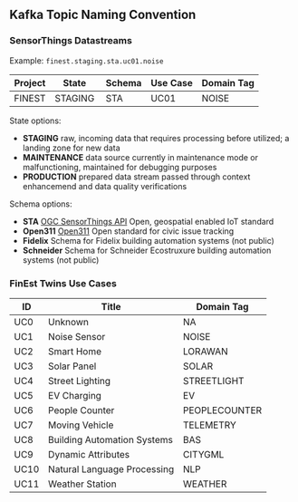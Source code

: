 ## Kafka Topic Naming Convention

### SensorThings Datastreams

Example: `finest.staging.sta.uc01.noise`

| Project | State | Schema | Use Case | Domain Tag |
| -------- | -------- | --- | ---- | -------- |
| FINEST | STAGING | STA | UC01 | NOISE |

State options:
- **STAGING** raw, incoming data that requires processing before utilized; a landing zone for new data
- **MAINTENANCE** data source currently in maintenance mode or malfunctioning, maintained for debugging purposes
- **PRODUCTION** prepared data stream passed through context enhancemend and data quality verifications

Schema options:
- **STA** [OGC SensorThings API](https://www.ogc.org/standards/sensorthings) Open, geospatial enabled IoT standard
- **Open311** [Open311](https://www.open311.org/) Open standard for civic issue tracking
- **Fidelix** Schema for Fidelix building automation systems (not public)
- **Schneider** Schema for Schneider Ecostruxure building automation systems (not public)

### FinEst Twins Use Cases

| ID  | Title | Domain Tag |
| ------------- | ------------- | ------------- |
| UC0  | Unknown | NA  |
| UC1  | Noise Sensor | NOISE |
| UC2 | Smart Home | LORAWAN |
| UC3 | Solar Panel | SOLAR |
| UC4 | Street Lighting | STREETLIGHT |
| UC5 | EV Charging | EV |
| UC6 | People Counter | PEOPLECOUNTER |
| UC7 | Moving Vehicle | TELEMETRY |
| UC8 | Building Automation Systems | BAS |
| UC9 | Dynamic Attributes | CITYGML |
| UC10 | Natural Language Processing | NLP |
| UC11 | Weather Station | WEATHER |


